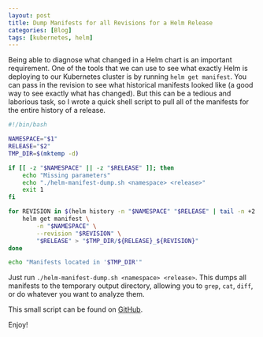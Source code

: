 ```yaml
---
layout: post
title: Dump Manifests for all Revisions for a Helm Release
categories: [Blog]
tags: [kubernetes, helm]
---
```


Being able to diagnose what changed in a Helm chart is an important requirement. One of the tools that we can use to see what exactly Helm is deploying to our Kubernetes cluster is by running `helm get manifest`. You can pass in the revision to see what historical manifests looked like (a good way to see exactly what has changed). But this can be a tedious and laborious task, so I wrote a quick shell script to pull all of the manifests for the entire history of a release.

```bash
#!/bin/bash

NAMESPACE="$1"
RELEASE="$2"
TMP_DIR=$(mktemp -d)

if [[ -z "$NAMESPACE" || -z "$RELEASE" ]]; then
    echo "Missing parameters"
    echo "./helm-manifest-dump.sh <namespace> <release>"
    exit 1
fi

for REVISION in $(helm history -n "$NAMESPACE" "$RELEASE" | tail -n +2 | awk '{print $1}'); do
    helm get manifest \
		-n "$NAMESPACE" \
        --revision "$REVISION" \
        "$RELEASE" > "$TMP_DIR/${RELEASE}_${REVISION}"
done

echo "Manifests located in '$TMP_DIR'"
```

Just run `./helm-manifest-dump.sh <namespace> <release>`. This dumps all manifests to the temporary output directory, allowing you to `grep`, `cat`, `diff`, or do whatever you want to analyze them.

This small script can be found on [GitHub](https://github.com/trstringer/helm-manifest-dump).

Enjoy!
